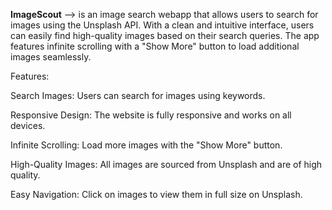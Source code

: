**ImageScout** -->  is an image search webapp that allows users to search for images using the Unsplash API. With a clean and intuitive interface, users can easily find high-quality images based on their search 	queries. The app features infinite scrolling with a "Show More" button to load additional images seamlessly.

Features:

Search Images: Users can search for images using keywords.

Responsive Design: The website is fully responsive and works on all devices.

Infinite Scrolling: Load more images with the "Show More" button.

High-Quality Images: All images are sourced from Unsplash and are of high quality.

Easy Navigation: Click on images to view them in full size on Unsplash.

